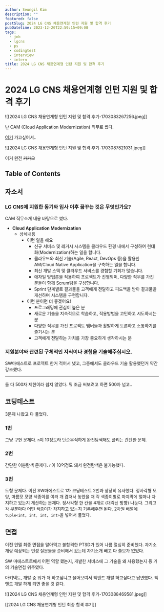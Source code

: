 ```yaml
---
author: Seungil Kim
description: ""
featured: false
postSlug: 2024 LG CNS 채용연계형 인턴 지원 및 합격 후기
pubDatetime: 2023-12-20T22:59:15+09:00
tags:
  - job
  - lgcns
  - ps
  - codingtest
  - interview
  - intern
title: 2024 LG CNS 채용연계형 인턴 지원 및 합격 후기
---
```

# 2024 LG CNS 채용연계형 인턴 지원 및 합격 후기

![[2024 LG CNS 채용연계형 인턴 지원 및 합격 후기-1703083267256.jpeg]]

난 CAM (Cloud Application Modernization) 직무로 썼다. 

[여기](https://www.lgcns.com/careers/job/build-center/) 가고싶어서..

![[2024 LG CNS 채용연계형 인턴 지원 및 합격 후기-1703087821031.jpeg]]

이거 완전 ~~카카오~~
## Table of Contents

## 자소서 

### LG CNS에 지원한 동기와 입사 이후 꿈꾸는 것은 무엇인가요?

CAM 직무소개 내용 바탕으로 썼다.

- **Cloud Application Modernization**
    - 상세내용
        - 이런 일을 해요
            - 신규 서비스 및 레거시 시스템을 클라우드 환경 내에서 구성하여 현대화(Modernization)하는 일을 합니다.
            - 클라우드와 최신 기술(Agile, React, DevOps 등)을 활용한 AM/Cloud Native Application을 구축하는 일을 합니다.
            - 최신 개발 스택 및 클라우드 서비스를 경험할 기회가 많습니다.
            - 애자일 방법론을 적용하여 프로젝트가 진행되며, 다양한 직무를 가진 분들이 함께 Scrum팀을 구성합니다.
            - Sprint 단계별로 결과물을 고객에게 전달하고 피드백을 받아 결과물을 개선하며 시스템을 구현합니다.
        - 이런 분이면 더 좋겠어요!
            - 프로그래밍에 관심이 높은 분
            - 새로운 기술을 지속적으로 학습하고, 적용방법을 고민하고 시도하시는 분
            - 다양한 직무를 가진 프로젝트 멤버들과 활발하게 토론하고 소통하기를 즐기시는 분
            - 고객에게 전달하는 가치를 가장 중요하게 생각하시는 분

### 지원분야와 관련된 구체적인 지식이나 경험을 기술해주십시오.

SW마에스트로 프로젝트 한거 적어서 냈고, 그중에서도 클라우드 기술 활용했던거 약간 강조했다.

---
둘 다 500자 제한이라 쉽지 않았다. 뭐 조금 써보려고 하면 500자 넘고..

## 코딩테스트

3문제 나왔고 다 풀었다.

### 1번

그냥 구현 문제다. `n`이 10정도라 단순무식하게 완전탐색해도 풀리는 간단한 문제.

### 2번

간단한 이분탐색 문제다. `n`이 10억정도 돼서 완전탐색은 불가능했다.

### 3번

도형 문제다. 이전 SW마에스트로 1차 코딩테스트 2번과 상당히 유사했다. 정사각형 모양, 마름모 모양 색종이를 여러 개 겹쳐서 놓았을 때 각 색종이별로 마지막에 얼마나 차지하고 있는지 계산하는 문제다. 정사각형 한 칸을 4개로 (대각선 방향) 나눈다. 그리고 각 부분마다 어떤 색종이가 차지하고 있는지 기록해주면 된다. 2차원 배열에 `tuple<int, int, int, int>`을 넣어서 풀었다.

## 면접

이전 인텔 최종 면접을 말아먹고 불합격한 PTSD가 있어 나름 열심히 준비했다. 자기소개랑 예상되는 인성 질문들을 준비해서 갔는데 자기소개 빼고 다 쓸모가 없었다.

SW 마에스트로에서 어떤 역할 했는지, 개발한 서비스에 그 기술을 왜 사용했는지 등 거의 기술면접 위주였다. 

아키텍트, 개발 중 뭐가 더 하고싶냐고 물어보여서 백엔드 개발 하고싶다고 답변했다. 백엔드 개발 하게 되면 좋을 것 같다.

![[2024 LG CNS 채용연계형 인턴 지원 및 합격 후기-1703088469581.jpeg]]

[[2024 LG CNS 채용연계형 인턴 최종 합격 후기]]
